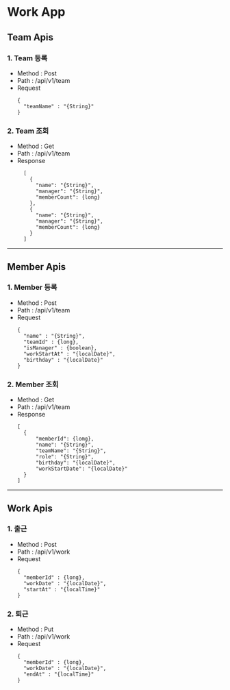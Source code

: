 # Work App

## Team Apis
### 1. Team 등록
- Method : Post
- Path  : /api/v1/team
- Request
  ```
  {
    "teamName" : "{String}"
  }
  ```


### 2. Team 조회
- Method : Get
- Path : /api/v1/team
- Response
  ```
    [
      {
        "name": "{String}",
        "manager": "{String}",
        "memberCount": {long}
      },
      {
        "name": "{String}",
        "manager": "{String}",
        "memberCount": {long}
      }
    ]
  ```

--------
## Member Apis
### 1. Member 등록
- Method : Post
- Path  : /api/v1/team
- Request
  ```
  {
    "name" : "{String}",
    "teamId" : {long},
    "isManager" : {boolean},
    "workStartAt" : "{localDate}",
    "birthday" : "{localDate}"
  }
  ```


### 2. Member 조회
- Method : Get
- Path : /api/v1/team
- Response
  ```
  [
    {
        "memberId": {lomg},
        "name": "{String}",
        "teamName": "{String}",
        "role": "{String}",
        "birthday": "{localDate}",
        "workStartDate": "{localDate}"
    }
  ]
  ```

--------
## Work Apis
### 1. 출근
- Method : Post
- Path  : /api/v1/work
- Request
  ```
  {
    "memberId" : {long}, 
    "workDate" : "{localDate}",
    "startAt" : "{localTime}"
  }
  ```


### 2. 퇴근
- Method : Put
- Path : /api/v1/work
- Request
  ```
  {
    "memberId" : {long}, 
    "workDate" : "{localDate}",
    "endAt" : "{localTime}"
  }
  ```